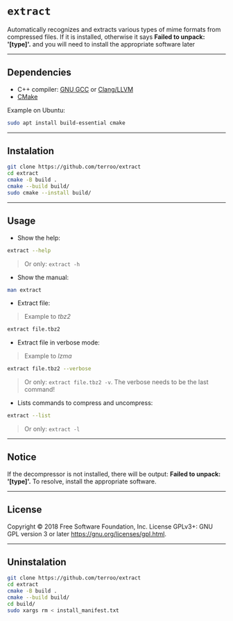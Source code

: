 # `extract`
Automatically recognizes and extracts various types of mime formats from compressed files. If it is installed, otherwise it says **Failed to unpack: '[type]'.** and you will need to install the appropriate software later

---

## Dependencies
+ C++ compiler: [GNU GCC](https://gcc.gnu.org/) or [Clang/LLVM](https://clang.llvm.org/)
+ [CMake](https://cmake.org/)

Example on Ubuntu:
```bash
sudo apt install build-essential cmake
```

---

## Instalation
```sh
git clone https://github.com/terroo/extract
cd extract
cmake -B build .
cmake --build build/
sudo cmake --install build/
```

---

## Usage
+ Show the help:
```sh
extract --help
```
> Or only: `extract -h`

+ Show the manual:
```sh
man extract
```

+ Extract file:
> Example to *tbz2*
```sh
extract file.tbz2
```

+ Extract file in verbose mode:
> Example to *lzma*
```sh
extract file.tbz2 --verbose 
```
> Or only: `extract file.tbz2 -v`. The verbose needs to be the last command!

+ Lists commands to compress and uncompress:
```sh
extract --list
```
> Or only: `extract -l`

---

## Notice
If the decompressor is not installed, there will be output: **Failed to unpack: '[type]'.** To resolve, install the appropriate software.

---

## License
Copyright © 2018 Free Software Foundation, Inc. License GPLv3+: GNU GPL version 3 or later <https://gnu.org/licenses/gpl.html>.

---

## Uninstalation
```sh
git clone https://github.com/terroo/extract
cd extract
cmake -B build .
cmake --build build/
cd build/
sudo xargs rm < install_manifest.txt
```

